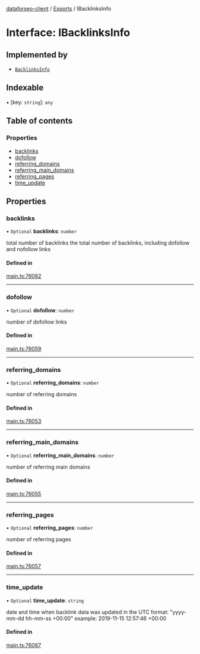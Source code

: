 [dataforseo-client](../README.md) / [Exports](../modules.md) / IBacklinksInfo

# Interface: IBacklinksInfo

## Implemented by

- [`BacklinksInfo`](../classes/BacklinksInfo.md)

## Indexable

▪ [key: `string`]: `any`

## Table of contents

### Properties

- [backlinks](IBacklinksInfo.md#backlinks)
- [dofollow](IBacklinksInfo.md#dofollow)
- [referring\_domains](IBacklinksInfo.md#referring_domains)
- [referring\_main\_domains](IBacklinksInfo.md#referring_main_domains)
- [referring\_pages](IBacklinksInfo.md#referring_pages)
- [time\_update](IBacklinksInfo.md#time_update)

## Properties

### backlinks

• `Optional` **backlinks**: `number`

total number of backlinks
the total number of backlinks, including dofollow and nofollow links

#### Defined in

[main.ts:76062](https://github.com/dataforseo/TypeScriptClient/blob/7ca1aa4/main.ts#L76062)

___

### dofollow

• `Optional` **dofollow**: `number`

number of dofollow links

#### Defined in

[main.ts:76059](https://github.com/dataforseo/TypeScriptClient/blob/7ca1aa4/main.ts#L76059)

___

### referring\_domains

• `Optional` **referring\_domains**: `number`

number of referring domains

#### Defined in

[main.ts:76053](https://github.com/dataforseo/TypeScriptClient/blob/7ca1aa4/main.ts#L76053)

___

### referring\_main\_domains

• `Optional` **referring\_main\_domains**: `number`

number of referring main domains

#### Defined in

[main.ts:76055](https://github.com/dataforseo/TypeScriptClient/blob/7ca1aa4/main.ts#L76055)

___

### referring\_pages

• `Optional` **referring\_pages**: `number`

number of referring pages

#### Defined in

[main.ts:76057](https://github.com/dataforseo/TypeScriptClient/blob/7ca1aa4/main.ts#L76057)

___

### time\_update

• `Optional` **time\_update**: `string`

date and time when backlink data was updated
in the UTC format: "yyyy-mm-dd hh-mm-ss +00:00"
example:
2019-11-15 12:57:46 +00:00

#### Defined in

[main.ts:76067](https://github.com/dataforseo/TypeScriptClient/blob/7ca1aa4/main.ts#L76067)
